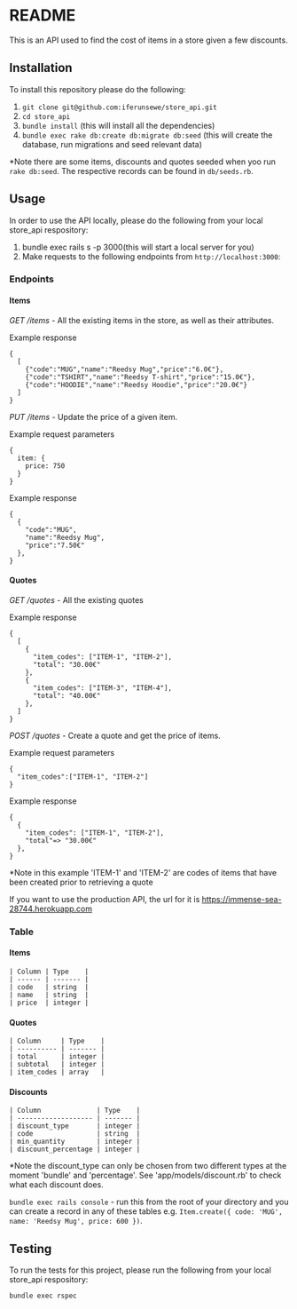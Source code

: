 # README

This is an API used to find the cost of items in a store given a few discounts.

## Installation

To install this repository please do the following:

  1. `git clone git@github.com:iferunsewe/store_api.git`
  2. `cd store_api`
  3. `bundle install` (this will install all the dependencies)
  4. `bundle exec rake db:create db:migrate db:seed` (this will create the database, run migrations and seed relevant data)
  
*Note there are some items, discounts and quotes seeded when yoo run `rake db:seed`. The respective records can be found in `db/seeds.rb`.

## Usage

In order to use the API locally, please do the following from your local store_api respository:

  1. bundle exec rails s -p 3000(this will start a local server for you)
  2. Make requests to the following endpoints from `http://localhost:3000`:

  
  ### Endpoints

  #### Items

  *GET /items* - All the existing items in the store, as well as their attributes.
  
  Example response
  ```
  { 
    [
      {"code":"MUG","name":"Reedsy Mug","price":"6.0€"},
      {"code":"TSHIRT","name":"Reedsy T-shirt","price":"15.0€"},
      {"code":"HOODIE","name":"Reedsy Hoodie","price":"20.0€"}
    ]
  }
  ```

  *PUT /items* - Update the price of a given item.

  Example request parameters
  ```
  {
    item: {
      price: 750
    }
  }
  ```

  Example response
  ```
  {
    {
      "code":"MUG",
      "name":"Reedsy Mug",
      "price":"7.50€"
    },
  }
  ```

  #### Quotes
  
  *GET /quotes* - All the existing quotes
  
  Example response
  ```
  { 
    [
      {
        "item_codes": ["ITEM-1", "ITEM-2"],
        "total": "30.00€" 
      },
      {
        "item_codes": ["ITEM-3", "ITEM-4"],
        "total": "40.00€" 
      },
    ]
  }
  ```

  *POST /quotes* - Create a quote and get the price of items.
  
  Example request parameters
  ```
  { 
    "item_codes":["ITEM-1", "ITEM-2"]
  }
  ```

  Example response
  ```
  {
    {
      "item_codes": ["ITEM-1", "ITEM-2"], 
      "total"=> "30.00€"
    },
  }
  ```
  *Note in this example 'ITEM-1' and 'ITEM-2' are codes of items that have been created prior to retrieving a quote

  If you want to use the production API, the url for it is https://immense-sea-28744.herokuapp.com
  
  ### Table

  #### Items

    | Column | Type    |
    | ------ | ------- |
    | code   | string  |
    | name   | string  |
    | price  | integer |

  #### Quotes

    | Column     | Type    |
    | ---------- | ------- |
    | total      | integer |
    | subtotal   | integer |
    | item_codes | array   |

  #### Discounts

    | Column              | Type    |
    | ------------------- | ------- |
    | discount_type       | integer |
    | code                | string  |
    | min_quantity        | integer |
    | discount_percentage | integer |

  *Note the discount_type can only be chosen from two different types at the moment 'bundle' and 'percentage'. See 'app/models/discount.rb' to check what each discount does.

  `bundle exec rails console` - run this from the root of your directory and you can create a record in any of these tables e.g. `Item.create({ code: 'MUG', name: 'Reedsy Mug', price: 600 })`.

## Testing

To run the tests for this project, please run the following from your local store_api respository:

  `bundle exec rspec`
